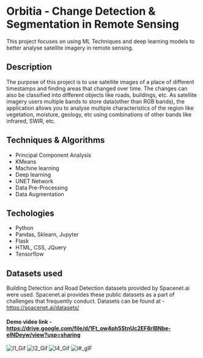 
# Orbitia - Change Detection & Segmentation in Remote Sensing
This project focuses on using ML Techniques and deep learning models to better analyse satellite imagery in remote sensing.

## Description
The purpose of this project is to use satellite images of a place of different timestamps and finding areas that changed over time.
The changes can also be classified into different objects like roads, buildings, etc. As satellite imagery users multiple bands
to store data(other than RGB bands), the application allows you to analyse multiple characteristics of the region like vegetation, moisture,
geology, etc using combinations of other bands like infrared, SWIR, etc.

## Techniques & Algorithms
- Principal Component Analysis
- KMeans
- Machine learning
- Deep learning
- UNET Network
- Data Pre-Processing
- Data Augmentation

## Techologies
- Python
- Pandas, Sklearn, Jupyter
- Flask
- HTML, CSS, JQuery
- Tensorflow

## Datasets used
Building Detection and Road Detection datasets provided by Spacenet.ai were used. Spacenet.ai provides these public datasets
as a part of challenges that frequently conduct. Datasets can be found at - https://spacenet.ai/datasets/ 

#### Demo video link - https://drive.google.com/file/d/1Ft_ow4ph5StnUc2EF8rlBNbe-eINDeyw/view?usp=sharing

![I1_Gif](https://user-images.githubusercontent.com/47049275/143491790-1268a6ca-8ad4-400d-a227-7fb44466b22c.gif)
![I2_Gif](https://user-images.githubusercontent.com/47049275/143491794-36af4020-d160-44bc-a5fe-84535f9e0db0.gif)
![I4_Gif](https://user-images.githubusercontent.com/47049275/143491795-ef8831cc-7aca-44f7-b06f-00a8adca78d8.gif)
![i#_gIF](https://user-images.githubusercontent.com/47049275/143491715-621a6aa9-21e7-4aeb-9ae1-3f533a34a9fa.gif)



